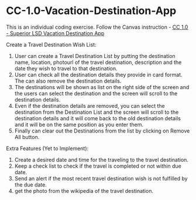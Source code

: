 # CC-1.0-Vacation-Destination-App

This is an individual coding exercise. Follow the Canvas instruction - [CC 1.0 - Superior LSD Vacation Destination App](https://awstechu.instructure.com/courses/778/modules/items/142578)


Create a Travel Destination Wish List: 

1. User can create a Travel Destination List by putting the destination name, location, photourl of the travel destination, description and the date they wish to travel to that destination. 
2. User can check all the destination details they provide in card format. The can also remove the destination details. 
3. The destinations will be shown as list on the right side of the screen and the users can select the destination and the screen will scroll to the destination details.
4. Even if the destination details are removed, you can select the destination from the Destination List and the screen will scroll to the destination details and it will come back to the old destination details and it will be on the same position as you enter them. 
5. Finally can clear out the Destinations from the list by clicking on Remove All button. 

Extra Features (Yet to Implement):
1. Create a desired date and time for the traveling to the travel destination. 
2. Keep a check list to check if the travel is completed or not within due date. 
3. Send an alert if the most recent travel destination wish is not fulfilled by the due date. 
4. get the photo from the wikipedia of the travel destination.
